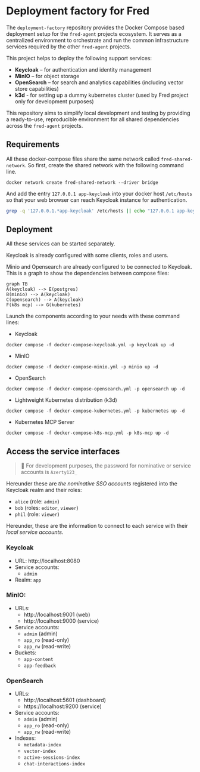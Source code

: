 <!-- TODO: Rajouter l'histoire du .env pour templatiser les déploiements  -->
<!-- TODO: Rajouter Kube dashboard dans le kubernetes -->
# Deployment factory for Fred

The `deployment-factory` repository provides the Docker Compose based deployment setup for the `fred-agent` projects ecosystem. It serves as a centralized environment to orchestrate and run the common infrastructure services required by the other `fred-agent` projects.

This project helps to deploy the following support services:
- **Keycloak** – for authentication and identity management
- **MinIO** – for object storage
- **OpenSearch** – for search and analytics capabilities (including vector store capabilities)
- **k3d** - for setting up a dummy kubernetes cluster (used by Fred project only for development purposes)

This repository aims to simplify local development and testing by providing a ready-to-use, reproducible environment for all shared dependencies across the `fred-agent` projects.

## Requirements

All these docker-compose files share the same network called `fred-shared-network`. So first, create the shared network with the following command line.

```
docker network create fred-shared-network --driver bridge
```

<!-- TODO: This is required only if the browser used to access Fred's frontend is on the same machine as the one where Keycloak is hosted as a container. If not in that case, search and replace is the solution now -->
And add the entry `127.0.0.1 app-keycloak` into your docker host `/etc/hosts` so that your web browser can reach Keycloak instance for authentication.

```sh
grep -q '127.0.0.1.*app-keycloak' /etc/hosts || echo "127.0.0.1 app-keycloak" | sudo tee -a /etc/hosts
```

## Deployment

All these services can be started separately.

Keycloak is already configured with some clients, roles and users.

Minio and Opensearch are already configured to be connected to Keycloak. This is a graph to show the dependencies between compose files:

```mermaid
graph TB
A(keycloak) --> E(postgres)
B(minio) --> A(keycloak)
C(opensearch) --> A(keycloak)
F(k8s mcp) --> G(kubernetes)
```

Launch the components according to your needs with these command lines:

- Keycloak
```
docker compose -f docker-compose-keycloak.yml -p keycloak up -d
```

<!-- TODO: Need to check how we can specify hard dependency between Keycloak and depending services (MinIO & Opensearch) -->

- MinIO
```
docker compose -f docker-compose-minio.yml -p minio up -d
```

- OpenSearch
```
docker compose -f docker-compose-opensearch.yml -p opensearch up -d
```

- Lightweight Kubernetes distribution (k3d)
```
docker compose -f docker-compose-kubernetes.yml -p kubernetes up -d
```

- Kubernetes MCP Server
```
docker compose -f docker-compose-k8s-mcp.yml -p k8s-mcp up -d
```

## Access the service interfaces

> :key: For development purposes, the password for nominative or service accounts is `Azerty123_`

Hereunder these are _the nominative SSO accounts_ registered into the Keycloak realm and their roles:

  - ``alice`` (role: ``admin``)
  - ``bob`` (roles: ``editor``, ``viewer``)
  - ``phil`` (role: ``viewer``)

Hereunder, these are the information to connect to each service with their _local service accounts_.

### Keycloak

- URL: http://localhost:8080
- Service accounts:
  - `admin`
- Realm: `app`

### MinIO:

- URLs:
  - http://localhost:9001 (web)
  - http://localhost:9000 (service)
- Service accounts:
  - `admin` (admin)
  - `app_ro` (read-only)
  - `app_rw` (read-write)
 - Buckets:
   - `app-content`
   - `app-feedback`

### OpenSearch

- URLs:
  - http://localhost:5601 (dashboard)
  - https://localhost:9200 (service)
- Service accounts:
  - `admin` (admin)
  - `app_ro` (read-only)
  - `app_rw` (read-write)
 - Indexes:
   - `metadata-index`
   - `vector-index`
   - `active-sessions-index`
   - `chat-interactions-index`
